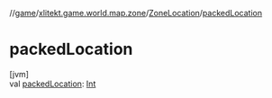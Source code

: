 //[game](../../../index.md)/[xlitekt.game.world.map.zone](../index.md)/[ZoneLocation](index.md)/[packedLocation](packed-location.md)

# packedLocation

[jvm]\
val [packedLocation](packed-location.md): [Int](https://kotlinlang.org/api/latest/jvm/stdlib/kotlin/-int/index.html)
